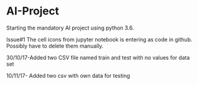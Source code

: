 # AI-Project
Starting the mandatory AI project using python 3.6.

Issue#1 The cell icons from jupyter notebook is entering as code in github. Possibly have to delete them manually.

30/10/17-Added two CSV file named train and test with no values for data set

10/11/17- Added two csv with own data for testing
